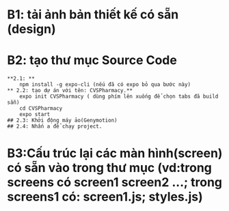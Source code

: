 # B1: tải ảnh bản thiết kế có sẵn (design)
# B2: tạo thư mục Source Code
	**2.1: **
		npm install -g expo-cli (nếu đã có expo bỏ qua bước này)
	** 2.2: tạo dự án với tên: CVSPharmacy.**
		expo init CVSPharmacy ( dùng phím lên xuống để chọn tabs đã build sẵn)
		cd CVSPharmacy
		expo start
	## 2.3: Khởi động máy ảo(Genymotion)
	## 2.4: Nhấn a để chạy project.
# B3:Cấu trúc lại các màn hình(screen) có sẵn	vào trong thư mục (vd:trong screens có screen1 screen2 ...; trong screens1 có: screen1.js; styles.js)
	
	
